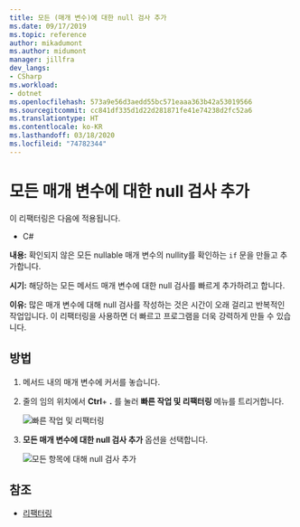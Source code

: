 ```yaml
---
title: 모든 (매개 변수)에 대한 null 검사 추가
ms.date: 09/17/2019
ms.topic: reference
author: mikadumont
ms.author: midumont
manager: jillfra
dev_langs:
- CSharp
ms.workload:
- dotnet
ms.openlocfilehash: 573a9e56d3aedd55bc571eaaa363b42a53019566
ms.sourcegitcommit: cc841df335d1d22d281871fe41e74238d2fc52a6
ms.translationtype: HT
ms.contentlocale: ko-KR
ms.lasthandoff: 03/18/2020
ms.locfileid: "74782344"
---
```

# <a name="add-null-checks-for-all-parameters"></a>모든 매개 변수에 대한 null 검사 추가 

이 리팩터링은 다음에 적용됩니다. 

- C# 

**내용:** 확인되지 않은 모든 nullable 매개 변수의 nullity를 확인하는 `if` 문을 만들고 추가합니다. 

**시기:** 해당하는 모든 메서드 매개 변수에 대한 null 검사를 빠르게 추가하려고 합니다.

**이유:** 많은 매개 변수에 대해 null 검사를 작성하는 것은 시간이 오래 걸리고 반복적인 작업입니다. 이 리팩터링을 사용하면 더 빠르고 프로그램을 더욱 강력하게 만들 수 있습니다.  

## <a name="how-to"></a>방법 

1. 메서드 내의 매개 변수에 커서를 놓습니다.

2. 줄의 임의 위치에서 **Ctrl**+ **.** 를 눌러 **빠른 작업 및 리팩터링** 메뉴를 트리거합니다.

   ![빠른 작업 및 리팩터링](media/add-null-checks-for-all-parameters.png)
   
3. **모든 매개 변수에 대한 null 검사 추가** 옵션을 선택합니다.

   ![모든 항목에 대해 null 검사 추가](media/add-null-checks-for-all.png) 

## <a name="see-also"></a>참조 

- [리팩터링](../refactoring-in-visual-studio.md)
